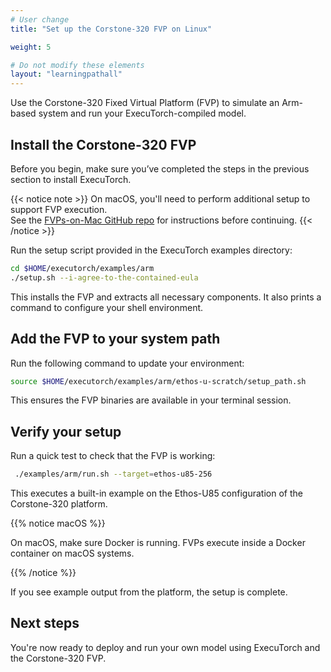 ```yaml
---
# User change
title: "Set up the Corstone-320 FVP on Linux"

weight: 5 

# Do not modify these elements
layout: "learningpathall"
---
```


Use the Corstone-320 Fixed Virtual Platform (FVP) to simulate an Arm-based system and run your ExecuTorch-compiled model.

## Install the Corstone-320 FVP

Before you begin, make sure you’ve completed the steps in the previous section to install ExecuTorch.

{{< notice note >}}
On macOS, you'll need to perform additional setup to support FVP execution.  
See the [FVPs-on-Mac GitHub repo](https://github.com/Arm-Examples/FVPs-on-Mac/) for instructions before continuing.
{{< /notice >}}

Run the setup script provided in the ExecuTorch examples directory:

```bash
cd $HOME/executorch/examples/arm
./setup.sh --i-agree-to-the-contained-eula
```

This installs the FVP and extracts all necessary components. It also prints a command to configure your shell environment.

## Add the FVP to your system path

Run the following command to update your environment:

```bash
source $HOME/executorch/examples/arm/ethos-u-scratch/setup_path.sh
```
This ensures the FVP binaries are available in your terminal session.

## Verify your setup

Run a quick test to check that the FVP is working:

```bash
 ./examples/arm/run.sh --target=ethos-u85-256
```

This executes a built-in example on the Ethos-U85 configuration of the Corstone-320 platform.

{{% notice macOS %}}

On macOS, make sure Docker is running. FVPs execute inside a Docker container on macOS systems.

{{% /notice %}}

If you see example output from the platform, the setup is complete.

## Next steps
You're now ready to deploy and run your own model using ExecuTorch and the Corstone-320 FVP.










